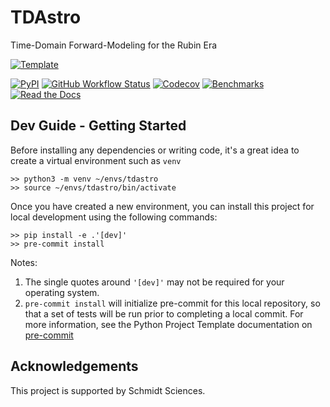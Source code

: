 # TDAstro

Time-Domain Forward-Modeling for the Rubin Era

[![Template](https://img.shields.io/badge/Template-LINCC%20Frameworks%20Python%20Project%20Template-brightgreen)](https://lincc-ppt.readthedocs.io/en/latest/)

[![PyPI](https://img.shields.io/pypi/v/tdastro?color=blue&logo=pypi&logoColor=white)](https://pypi.org/project/tdastro/)
[![GitHub Workflow Status](https://img.shields.io/github/actions/workflow/status/lincc-frameworks/tdastro/smoke-test.yml)](https://github.com/lincc-frameworks/tdastro/actions/workflows/smoke-test.yml)
[![Codecov](https://codecov.io/gh/lincc-frameworks/tdastro/branch/main/graph/badge.svg)](https://codecov.io/gh/lincc-frameworks/tdastro)
[![Benchmarks](https://img.shields.io/github/actions/workflow/status/lincc-frameworks/tdastro/asv-main.yml?label=benchmarks)](https://lincc-frameworks.github.io/tdastro/)
[![Read the Docs](https://img.shields.io/readthedocs/tdastro)](https://tdastro.readthedocs.io/)

## Dev Guide - Getting Started

Before installing any dependencies or writing code, it's a great idea to create a
virtual environment such as `venv`

```
>> python3 -m venv ~/envs/tdastro
>> source ~/envs/tdastro/bin/activate
```

Once you have created a new environment, you can install this project for local
development using the following commands:

```
>> pip install -e .'[dev]'
>> pre-commit install
```

Notes:
1. The single quotes around `'[dev]'` may not be required for your operating system.
2. `pre-commit install` will initialize pre-commit for this local repository, so
   that a set of tests will be run prior to completing a local commit. For more
   information, see the Python Project Template documentation on 
   [pre-commit](https://lincc-ppt.readthedocs.io/en/latest/practices/precommit.html)

## Acknowledgements

This project is supported by Schmidt Sciences.